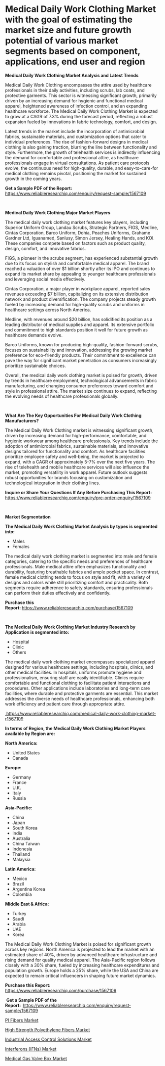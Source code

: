 <p><h1>Medical Daily Work Clothing Market with the goal of estimating the market size and future growth potential of various market segments based on component, applications, end user and region</h1></p><p><strong>Medical Daily Work Clothing Market Analysis and Latest Trends</strong></p>
<p><p>Medical Daily Work Clothing encompasses the attire used by healthcare professionals in their daily activities, including scrubs, lab coats, and protective garments. This sector is witnessing significant growth, primarily driven by an increasing demand for hygienic and functional medical apparel, heightened awareness of infection control, and an expanding healthcare workforce. The Medical Daily Work Clothing Market is expected to grow at a CAGR of 7.3% during the forecast period, reflecting a robust expansion fueled by innovations in fabric technology, comfort, and design.</p><p>Latest trends in the market include the incorporation of antimicrobial fabrics, sustainable materials, and customization options that cater to individual preferences. The rise of fashion-forward designs in medical clothing is also gaining traction, blurring the line between functionality and style. Furthermore, the growth of telehealth services is indirectly influencing the demand for comfortable and professional attire, as healthcare professionals engage in virtual consultations. As patient care protocols evolve, the continuous need for high-quality, durable, and easy-to-care-for medical clothing remains pivotal, positioning the market for sustained growth in the coming years.</p></p>
<p><strong>Get a Sample PDF of the Report:&nbsp;</strong> <a href="https://www.reliableresearchiq.com/enquiry/request-sample/1567109">https://www.reliableresearchiq.com/enquiry/request-sample/1567109</a></p>
<p>&nbsp;</p>
<p><strong>Medical Daily Work Clothing Major Market Players</strong></p>
<p><p>The medical daily work clothing market features key players, including Superior Uniform Group, Landau Scrubs, Strategic Partners, FIGS, Medline, Cintas Corporation, Barco Uniform, Dohia, Peaches Uniforms, Grahame Gardner Ltd, Iguanamed, Sanlusy, Simon Jersey, Healing Hands, and KOI. These companies compete based on factors such as product quality, design, comfort, and innovative fabrics.</p><p>FIGS, a pioneer in the scrubs segment, has experienced substantial growth due to its focus on stylish and comfortable medical apparel. The brand reached a valuation of over $1 billion shortly after its IPO and continues to expand its market share by appealing to younger healthcare professionals and leveraging social media effectively.</p><p>Cintas Corporation, a major player in workplace apparel, reported sales revenues exceeding $7 billion, capitalizing on its extensive distribution network and product diversification. The company projects steady growth fueled by increasing demand for high-quality scrubs and uniforms in healthcare settings across North America.</p><p>Medline, with revenues around $20 billion, has solidified its position as a leading distributor of medical supplies and apparel. Its extensive portfolio and commitment to high standards position it well for future growth as healthcare demands evolve.</p><p>Barco Uniforms, known for producing high-quality, fashion-forward scrubs, focuses on sustainability and innovation, addressing the growing market preference for eco-friendly products. Their commitment to excellence can pave the way for significant market penetration as consumers increasingly prioritize sustainable choices.</p><p>Overall, the medical daily work clothing market is poised for growth, driven by trends in healthcare employment, technological advancements in fabric manufacturing, and changing consumer preferences toward comfort and style in professional attire. The market size continues to expand, reflecting the evolving needs of healthcare professionals globally.</p></p>
<p>&nbsp;</p>
<p><strong>What Are The Key Opportunities For Medical Daily Work Clothing Manufacturers?</strong></p>
<p><p>The Medical Daily Work Clothing market is witnessing significant growth, driven by increasing demand for high-performance, comfortable, and hygienic workwear among healthcare professionals. Key trends include the adoption of antimicrobial fabrics, sustainable materials, and innovative designs tailored for functionality and comfort. As healthcare facilities prioritize employee safety and well-being, the market is projected to expand, with a CAGR of approximately 5-7% over the next five years. The rise of telehealth and mobile healthcare services will also influence the market, promoting versatility in work apparel. Future outlook suggests robust opportunities for brands focusing on customization and technological integration in their clothing lines.</p></p>
<p><strong>Inquire or Share Your Questions If Any Before Purchasing This Report:</strong> <a href="https://www.reliableresearchiq.com/enquiry/pre-order-enquiry/1567109">https://www.reliableresearchiq.com/enquiry/pre-order-enquiry/1567109</a></p>
<p>&nbsp;</p>
<p><strong>Market Segmentation</strong></p>
<p><strong>The Medical Daily Work Clothing Market Analysis by types is segmented into:</strong></p>
<p><ul><li>Males</li><li>Females</li></ul></p>
<p><p>The medical daily work clothing market is segmented into male and female categories, catering to the specific needs and preferences of healthcare professionals. Male medical attire often emphasizes functionality and durability, featuring breathable fabrics and ample pocket space. In contrast, female medical clothing tends to focus on style and fit, with a variety of designs and colors while still prioritizing comfort and practicality. Both segments require adherence to safety standards, ensuring professionals can perform their duties effectively and confidently.</p></p>
<p><strong>Purchase this Report:&nbsp;</strong><a href="https://www.reliableresearchiq.com/purchase/1567109">https://www.reliableresearchiq.com/purchase/1567109</a></p>
<p>&nbsp;</p>
<p><strong>The Medical Daily Work Clothing Market Industry Research by Application is segmented into:</strong></p>
<p><ul><li>Hospital</li><li>Clinic</li><li>Others</li></ul></p>
<p><p>The medical daily work clothing market encompasses specialized apparel designed for various healthcare settings, including hospitals, clinics, and other medical facilities. In hospitals, uniforms promote hygiene and professionalism, ensuring staff are easily identifiable. Clinics require comfortable and functional clothing to facilitate patient interactions and procedures. Other applications include laboratories and long-term care facilities, where durable and protective garments are essential. This market addresses the diverse needs of healthcare professionals, enhancing both work efficiency and patient care through appropriate attire.</p></p>
<p><a href="https://www.reliableresearchiq.com/medical-daily-work-clothing-market-r1567109">&nbsp;https://www.reliableresearchiq.com/medical-daily-work-clothing-market-r1567109</a></p>
<p><strong>In terms of Region, the Medical Daily Work Clothing Market Players available by Region are:</strong></p>
<p>
    <p> <strong> North America: </strong>
        <ul>
            <li>United States</li>
            <li>Canada</li>
        </ul>
        </p> 
    <p> <strong> Europe: </strong>
        <ul>
            <li>Germany</li>
            <li>France</li>
            <li>U.K.</li>
            <li>Italy</li>
            <li>Russia</li>
        </ul>
        </p> 
    <p> <strong> Asia-Pacific: </strong>
        <ul>
            <li>China</li>
            <li>Japan</li>
            <li>South Korea</li>
            <li>India</li>
            <li>Australia</li>
            <li>China Taiwan</li>
            <li>Indonesia</li>
            <li>Thailand</li>
            <li>Malaysia</li>
        </ul>
        </p> 
    <p> <strong> Latin America: </strong>
        <ul>
            <li>Mexico</li>
            <li>Brazil</li>
            <li>Argentina Korea</li>
            <li>Colombia</li>
        </ul>
        </p> 
    <p> <strong> Middle East & Africa: </strong>
        <ul>
            <li>Turkey</li>
            <li>Saudi</li>
            <li>Arabia</li>
            <li>UAE</li>
            <li>Korea</li>
        </ul>
    </p>
    </p>
<p><p>The Medical Daily Work Clothing Market is poised for significant growth across key regions. North America is projected to lead the market with an estimated share of 40%, driven by advanced healthcare infrastructure and rising demand for quality medical apparel. The Asia-Pacific region follows closely with a 30% share, fueled by increasing healthcare expenditures and population growth. Europe holds a 25% share, while the USA and China are expected to remain critical influencers in shaping future market dynamics.</p></p>
<p><strong>Purchase this Report: </strong><a href="https://www.reliableresearchiq.com/purchase/1567109">https://www.reliableresearchiq.com/purchase/1567109</a></p>
<p>&nbsp;<strong>Get a Sample PDF of the Report:&nbsp;&nbsp;</strong><a href="https://www.reliableresearchiq.com/enquiry/request-sample/1567109">https://www.reliableresearchiq.com/enquiry/request-sample/1567109</a></p>
<p><strong></strong></p>
<p><p><a href="https://medium.com/@sowravmitra0_85651/market-forecast-global-pi-fibers-trends-and-impact-analysis-2024-2031-by-application-dbf2549eaf11?postPublishedType=repub">PI Fibers Market</a></p><p><a href="https://issuu.com/reportprime-2/docs/high-strength-polyethylene-fibers-m_fc2ad3e289f6d9">High Strength Polyethylene Fibers Market</a></p><p><a href="https://medium.com/@sowravmitra0_85651/strategic-market-insights-navigating-the-global-industrial-access-control-solutions-market-7b78f94970fc">Industrial Access Control Solutions Market</a></p><p><a href="https://issuu.com/reportprime-2/docs/interferons-ifns-market-size-2030.p_873e46df3a2018">Interferons (IFNs) Market</a></p><p><a href="https://www.linkedin.com/pulse/global-medical-gas-valve-box-market-sector2024-2031-metrics-xwvuc?trackingId=kJOUi4ulRKSzBhSBqoZERA%3D%3D">Medical Gas Valve Box Market</a></p></p>